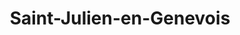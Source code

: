 ---
title: Saint-Julien-en-Genevois
url: /saint-julien-en-genevois/
latitude: 46.143
longitude: 6.101
---